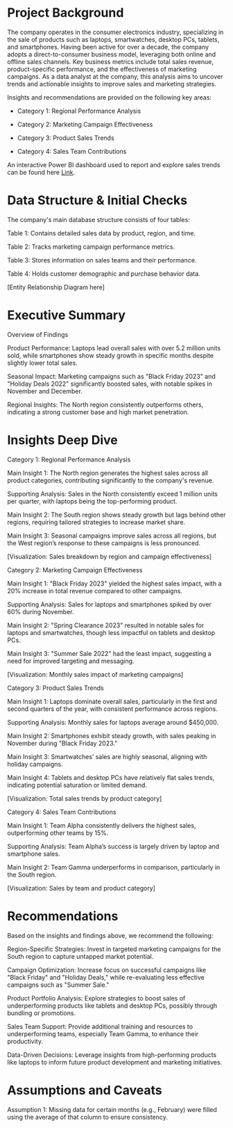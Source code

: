 # Project Background

The company operates in the consumer electronics industry, specializing in the sale of products such as laptops, smartwatches, desktop PCs, tablets, and smartphones. Having been active for over a decade, the company adopts a direct-to-consumer business model, leveraging both online and offline sales channels. Key business metrics include total sales revenue, product-specific performance, and the effectiveness of marketing campaigns. As a data analyst at the company, this analysis aims to uncover trends and actionable insights to improve sales and marketing strategies.

Insights and recommendations are provided on the following key areas:

- Category 1: Regional Performance Analysis
  
- Category 2: Marketing Campaign Effectiveness
  
- Category 3: Product Sales Trends

- Category 4: Sales Team Contributions

An interactive Power BI dashboard used to report and explore sales trends can be found here [Link](https://github.com/anikareaza/Sales-Dashboard/blob/main/Sales%20and%20Marketing%20Correlations%20Insights.pbix).


# Data Structure & Initial Checks

The company's main database structure consists of four tables:

Table 1: Contains detailed sales data by product, region, and time.

Table 2: Tracks marketing campaign performance metrics.

Table 3: Stores information on sales teams and their performance.

Table 4: Holds customer demographic and purchase behavior data.

[Entity Relationship Diagram here]


# Executive Summary
Overview of Findings

Product Performance: Laptops lead overall sales with over 5.2 million units sold, while smartphones show steady growth in specific months despite slightly lower total sales.

Seasonal Impact: Marketing campaigns such as "Black Friday 2023" and "Holiday Deals 2022" significantly boosted sales, with notable spikes in November and December.

Regional Insights: The North region consistently outperforms others, indicating a strong customer base and high market penetration.


# Insights Deep Dive

Category 1: Regional Performance Analysis

Main Insight 1: The North region generates the highest sales across all product categories, contributing significantly to the company's revenue.

Supporting Analysis: Sales in the North consistently exceed 1 million units per quarter, with laptops being the top-performing product.

Main Insight 2: The South region shows steady growth but lags behind other regions, requiring tailored strategies to increase market share.

Main Insight 3: Seasonal campaigns improve sales across all regions, but the West region’s response to these campaigns is less pronounced.

[Visualization: Sales breakdown by region and campaign effectiveness]


Category 2: Marketing Campaign Effectiveness

Main Insight 1: "Black Friday 2023" yielded the highest sales impact, with a 20% increase in total revenue compared to other campaigns.

Supporting Analysis: Sales for laptops and smartphones spiked by over 60% during November.

Main Insight 2: "Spring Clearance 2023" resulted in notable sales for laptops and smartwatches, though less impactful on tablets and desktop PCs.

Main Insight 3: "Summer Sale 2022" had the least impact, suggesting a need for improved targeting and messaging.

[Visualization: Monthly sales impact of marketing campaigns]

Category 3: Product Sales Trends

Main Insight 1: Laptops dominate overall sales, particularly in the first and second quarters of the year, with consistent performance across regions.

Supporting Analysis: Monthly sales for laptops average around $450,000.

Main Insight 2: Smartphones exhibit steady growth, with sales peaking in November during "Black Friday 2023."

Main Insight 3: Smartwatches’ sales are highly seasonal, aligning with holiday campaigns.

Main Insight 4: Tablets and desktop PCs have relatively flat sales trends, indicating potential saturation or limited demand.

[Visualization: Total sales trends by product category]


Category 4: Sales Team Contributions

Main Insight 1: Team Alpha consistently delivers the highest sales, outperforming other teams by 15%.

Supporting Analysis: Team Alpha’s success is largely driven by laptop and smartphone sales.

Main Insight 2: Team Gamma underperforms in comparison, particularly in the South region.

[Visualization: Sales by team and product category]


# Recommendations
Based on the insights and findings above, we recommend the following:

Region-Specific Strategies: Invest in targeted marketing campaigns for the South region to capture untapped market potential.

Campaign Optimization: Increase focus on successful campaigns like "Black Friday" and "Holiday Deals," while re-evaluating less effective campaigns such as "Summer Sale."

Product Portfolio Analysis: Explore strategies to boost sales of underperforming products like tablets and desktop PCs, possibly through bundling or promotions.

Sales Team Support: Provide additional training and resources to underperforming teams, especially Team Gamma, to enhance their productivity.

Data-Driven Decisions: Leverage insights from high-performing products like laptops to inform future product development and marketing initiatives.


# Assumptions and Caveats
Assumption 1: Missing data for certain months (e.g., February) were filled using the average of that column to ensure consistency.

